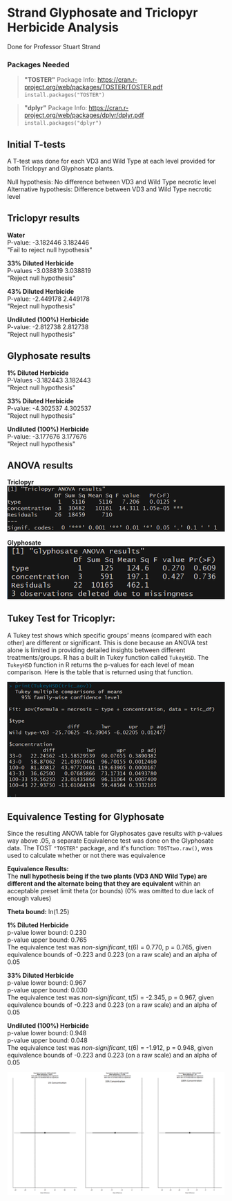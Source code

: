 # Strand Glyphosate and Triclopyr Herbicide Analysis
Done for Professor Stuart Strand

### **Packages Needed**
> **"TOSTER"**
Package Info: https://cran.r-project.org/web/packages/TOSTER/TOSTER.pdf         
`install.packages("TOSTER")`

> **"dplyr"**
Package Info: https://cran.r-project.org/web/packages/dplyr/dplyr.pdf        
`install.packages("dplyr")`

## Initial T-tests
A T-test was done for each VD3 and Wild Type at each level provided for both Triclopyr and Glyphosate plants.   

Null hypothesis: No difference between VD3 and Wild Type necrotic level
Alternative hypothesis: Difference between VD3 and Wild Type necrotic level

## Triclopyr results
**Water**   
P-value: -3.182446  3.182446    
 "Fail to reject null hypothesis"   

**33% Diluted Herbicide**   
P-values -3.038819  3.038819    
 "Reject null hypothesis"

**43% Diluted Herbicide**   
P-value: -2.449178  2.449178    
 "Reject null hypothesis"

**Undiluted (100%) Herbicide**   
P-value: -2.812738  2.812738    
 "Reject null hypothesis"   


 ## Glyphosate results

**1% Diluted Herbicide**    
P-Values -3.182443  3.182443    
"Reject null hypothesis"        

**33% Diluted Herbicide**   
P-value: -4.302537  4.302537    
 "Reject null hypothesis"   

**Undiluted (100%) Herbicide**   
P-value: -3.177676  3.177676    
 "Reject null hypothesis"   


## ANOVA results
**Triclopyr**
![Tric Anova Results](data/TricANOVA.png)

**Glyphosate**
![Glyph Anova Results](data/GlyphANOVA.png)


## Tukey Test for Tricoplyr:
A Tukey test shows which specific groups’ means (compared with each other) are different or significant. This is done because an ANOVA test alone is limited in providing detailed insights between different treatments/groups. R has a built in Tukey function called `TukeyHSD`. The `TukeyHSD` function in R returns the p-values for each level of mean comparison. Here is the table that is returned using that function.

![Tukey Results](data/TukeyResults.png)


## Equivalence Testing for Glyphosate

Since the resulting ANOVA table for Glyphosates gave results with p-values way above .05, a separate Equivalence test was done on the Glyphosate data. The TOST ``"TOSTER"`` package, and it's function: `TOSTtwo.raw()`, was used to calculate whether or not there was equivalence

**Equivalence Results:**    
The **null hypothesis being if the two plants (VD3 AND Wild Type) are different and the alternate being that they are equivalent** within an acceptable preset limit theta (or bounds) (0% was omitted to due lack of enough values)

**Theta bound:** ln(1.25)


**1% Diluted Herbicide**    
p-value lower bound: 0.230    
p-value upper bound: 0.765    
The equivalence test was *non-significant*, t(6) = 0.770, p = 0.765, given equivalence bounds of -0.223 and 0.223 (on a raw scale) and an alpha of 0.05

**33% Diluted Herbicide**     
p-value lower bound: 0.967    
p-value upper bound: 0.030    
The equivalence test was *non-significant*, t(5) = -2.345, p = 0.967, given equivalence bounds of -0.223 and 0.223 (on a raw scale) and an alpha of 0.05

**Undiluted (100%) Herbicide**    
p-value lower bound: 0.948    
p-value upper bound: 0.048    
The equivalence test was *non-significant*, t(6) = -1.912, p = 0.948, given equivalence bounds of -0.223 and 0.223 (on a raw scale) and an alpha of 0.05

![Tukey Results](data/GlyphEquivTable.png)
